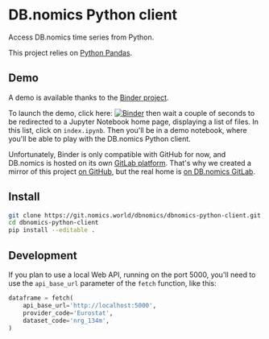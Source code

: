 # DB.nomics Python client

Access DB.nomics time series from Python.

This project relies on [Python Pandas](https://pandas.pydata.org/).

## Demo

A demo is available thanks to the [Binder project](https://mybinder.org/).

To launch the demo, click here: [![Binder](https://mybinder.org/badge.svg)](https://mybinder.org/v2/gh/dbnomics/dbnomics-python-client/master?filepath=index.ipynb) then wait a couple of seconds to be redirected to a Jupyter Notebook home page, displaying a list of files. In this list, click on `index.ipynb`. Then you'll be in a demo notebook, where you'll be able to play with the DB.nomics Python client.

Unfortunately, Binder is only compatible with GitHub for now, and DB.nomics is hosted on its own [GitLab platform](https://git.nomics.world/). That's why we created a mirror of this project [on GitHub](https://github.com/dbnomics/dbnomics-python-client), but the real home is [on DB.nomics GitLab](https://git.nomics.world/dbnomics/dbnomics-python-client).

## Install

```sh
git clone https://git.nomics.world/dbnomics/dbnomics-python-client.git
cd dbnomics-python-client
pip install --editable .
```

## Development

If you plan to use a local Web API, running on the port 5000, you'll need to use the `api_base_url` parameter of the `fetch` function, like this:

```python
dataframe = fetch(
    api_base_url='http://localhost:5000',
    provider_code='Eurostat',
    dataset_code='nrg_134m',
)
```